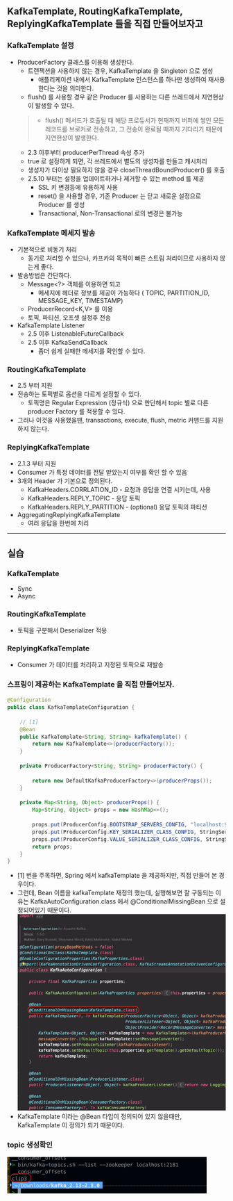 ## KafkaTemplate, RoutingKafkaTemplate, ReplyingKafkaTemplate 들을 직접 만들어보자고

### KafkaTemplate 설정
- ProducerFactory 클래스를 이용해 생성한다.
  - 트랜잭션을 사용하지 않는 경우, KafkaTemplate 을 Singleton 으로 생성
    - 애플리케이션 내에서 KafkaTemplate 인스턴스를 하나만 생성하여 재사용한다는 것을 의미한다.
  - flush() 를 사용할 경우 같은 Producer 를 사용하는 다른 쓰레드에서 지연현상이 발생할 수 있다.
  > - flush() 메서드가 호출될 때 해당 프로듀서가 현재까지 버퍼에 쌓인 모든 레코드를 브로커로 전송하고, 그 전송이 완료될 때까지 기다리기 때문에 지연현상이 발생한다.
    - 2.3 이후부터 producerPerThread 속성 추가
    - true 로 설정하게 되면, 각 쓰레드에서 별도의 생성자를 만들고 캐시처리
    - 생성자가 더이상 필요하지 않을 경우 closeThreadBoundProducer() 를 호출
  - 2.5.10 부터는 설정을 업데이트하거나 제거할 수 있는 method 를 제공
    - SSL 키 변경등에 유용하게 사용
    - reset() 을 사용할 경우, 기존 Producer 는 닫고 새로운 설정으로 Producer 를 생성
    - Transactional, Non-Transactional 로의 변경은 불가능

### KafkaTemplate 메세지 발송
- 기본적으로 비동기 처리
  - 동기로 처리할 수 있으나, 카프카의 목적이 빠른 스트림 처리이므로 사용하지 않는게 좋다.
- 발송방법은 간단하다.
  - Message<?> 객체를 이용하면 되고
    - 메세지에 헤더로 정보를 제공이 가능하다 ( TOPIC, PARTITION_ID, MESSAGE_KEY, TIMESTAMP)
  - ProducerRecord<K,V> 를 이용
  - 토픽, 파티션, 오프셋 설정후 전송
- KafkaTemplate Listener
  - 2.5 이후 ListenableFutureCallback
  - 2.5 이후 KafkaSendCallback
    - 좀더 쉽게 실패한 메세지를 확인할 수 있다.

### RoutingKafkaTemplate
- 2.5 부터 지원
- 전송하는 토픽별로 옵션을 다르게 설정할 수 있다.
  - 토픽명은 Regular Expression (정규식) 으로 판단해서 topic 별로 다른 producer Factory 를 적용할 수 있다.
- 그러나 이것을 사용했을땐, transactions, execute, flush, metric 커맨드를 지원하지 않는다.

### ReplyingKafkaTemplate
- 2.1.3 부터 지원
- Consumer 가 특정 데이터를 전달 받았는지 여부를 확인 할 수 있음
- 3개의 Header 가 기본으로 정의된다.
  - KafkaHeaders.CORRLATION_ID - 요청과 응답을 연결 시키는데, 사용
  - KafkaHeaders.REPLY_TOPIC - 응답 토픽
  - KafkaHeaders.REPLY_PARTITION - (optional) 응답 토픽의 파티션
- AggregatingReplyingKafkaTemplate
  - 여러 응답을 한번에 처리

---

## 실습 

### KafkaTemplate
- Sync
- Async

### RoutingKafkaTemplate
- 토픽을 구분해서 Deserializer 적용

### ReplyingKafkaTemplate
- Consumer 가 데이터를 처리하고 지정된 토픽으로 재발송


### 스프링이 제공하는 KafkaTemplate 을 직접 만들어보자.

```java
@Configuration
public class KafkaTemplateConfiguration {

    // [1]
    @Bean
    public KafkaTemplate<String, String> kafkaTemplate() {
        return new KafkaTemplate<>(producerFactory());
    }

    private ProducerFactory<String, String> producerFactory() {

        return new DefaultKafkaProducerFactory<>(producerProps());
    }

    private Map<String, Object> producerProps() {
        Map<String, Object> props = new HashMap<>();

        props.put(ProducerConfig.BOOTSTRAP_SERVERS_CONFIG, "localhost:9092");
        props.put(ProducerConfig.KEY_SERIALIZER_CLASS_CONFIG, StringSerializer.class);
        props.put(ProducerConfig.VALUE_SERIALIZER_CLASS_CONFIG, StringSerializer.class);
        return props;
    }
}

```

- [1] 번을 주목하면, Spring 에서 kafkaTemplate 을 제공하지만, 직접 만들어 본 경우이다.
- 그런데, Bean 이름을 kafkaTemplate 재정의 했는데, 실행해보면 잘 구동되는 이유는 KafkaAutoConfiguration.class 에서 @ConditionalMissingBean 으로 설정되어있기 때문이다.
![img_6.png](img_6.png)
- KafkaTemplate 이라는 @Bean 타입이 정의되어 있지 않을때만, KafkaTemplate 이 정의가 되기 때문이다.

### topic 생성확인
![img_7.png](img_7.png)


